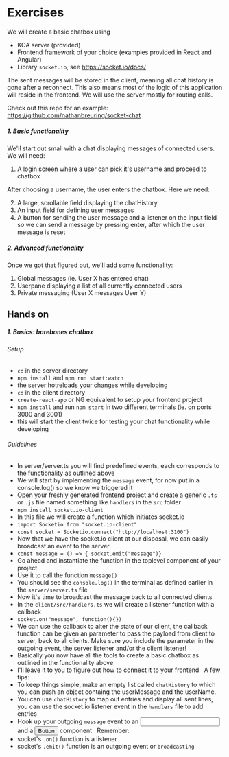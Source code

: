 # Exercises

We will create a basic chatbox using

- KOA server (provided)
- Frontend framework of your choice (examples provided in React and Angular)
- Library `socket.io`, see https://socket.io/docs/

The sent messages will be stored in the client, meaning all chat history is gone after a reconnect. This also means most of the logic of this application will reside in the frontend. We will use the server mostly for routing calls.

Check out this repo for an example: https://github.com/nathanbreuring/socket-chat

##### 1. Basic functionality

We'll start out small with a chat displaying messages of connected users. We will need:

1. A login screen where a user can pick it's username and proceed to chatbox

After choosing a username, the user enters the chatbox. Here we need:

2. A large, scrollable field displaying the chatHistory
3. An input field for defining user messages
4. A button for sending the user message and a listener on the input field so we can send a message by pressing enter, after which the user message is reset

##### 2. Advanced functionality

Once we got that figured out, we'll add some functionality:

1. Global messages (ie. User X has entered chat)
2. Userpane displaying a list of all currently connected users
3. Private messaging (User X messages User Y)

## Hands on

##### 1. Basics: barebones chatbox

###### Setup

- `cd` in the server directory
- `npm install` and `npm run start:watch`
- the server hotreloads your changes while developing
  &nbsp;
- `cd` in the client directory
- `create-react-app` or NG equivalent to setup your frontend project
- `npm install` and run `npm start` in two different terminals (ie. on ports 3000 and 3001)
- this will start the client twice for testing your chat functionality while developing

###### Guidelines

- In server/server.ts you will find predefined events, each corresponds to the functionality as outlined above
- We will start by implementing the `message` event, for now put in a console.log() so we know we triggered it
- Open your freshly generated frontend project and create a generic `.ts` or `.js` file named something like `handlers` in the `src` folder
- `npm install socket.io-client`
- In this file we will create a function which initiates socket.io
- `import Socketio from "socket.io-client"`
- `const socket = Socketio.connect("http://localhost:3100")`
- Now that we have the socket.io client at our disposal, we can easily broadcast an event to the server
- `const message = () => { socket.emit("message")}`
- Go ahead and instantiate the function in the toplevel component of your project
- Use it to call the function `message()`
- You should see the `console.log()` in the terminal as defined earlier in the `server/server.ts` file
- Now it's time to broadcast the message back to all connected clients
- In the `client/src/handlers.ts` we will create a listener function with a callback
- `socket.on("message", function(){})`
- We can use the callback to alter the state of our client, the callback function can be given an parameter to pass the payload from client to server, back to all clients. Make sure you include the parameter in the outgoing event, the server listener and/or the client listener!
- Basically you now have all the tools to create a basic chatbox as outlined in the functionality above
- I'll leave it to you to figure out how to connect it to your frontend
  &nbsp;
  A few tips:
- To keep things simple, make an empty list called `chatHistory` to which you can push an object containg the userMessage and the userName.
- You can use `chatHistory` to map out entries and display all sent lines, you can use the socket.io listener event in the `handlers` file to add entries
- Hook up your outgoing `message` event to an <input> and a <button>Button</button> component
  &nbsp;
  Remember:
- socket's `.on()` function is a listener
- socket's `.emit()` function is an outgoing event or `broadcasting`

